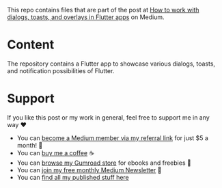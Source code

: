 This repo contains files that are part of the post at [How to work with dialogs, toasts, and overlays in Flutter apps](https://levelup.gitconnected.com/send-push-notifications-from-a-flutter-app-to-devices-with-firebase-9c84ce58fe30) on Medium.

# Content

The repository contains a Flutter app to showcase various dialogs, toasts, and notification possibilities of Flutter.

# Support

If you like this post or my work in general, feel free to support me in any way ❤

- You can [become a Medium member via my referral link](https://xeladu.medium.com/membership) for just $5 a month! 💖
- You can [buy me a coffee](https://www.buymeacoffee.com/xeladu) ☕
- You can [browse my Gumroad store](https://xeladu.gumroad.com) for ebooks and freebies 📙
- You can [join my free monthly Medium Newsletter](https://bit.ly/xeladu-medium) 💌
- You can [find all my published stuff here](https://xeladu.medium.com/%E2%84%B9-xeladus-info-point-find-quickly-what-you-need-bbe620e97d8c)

